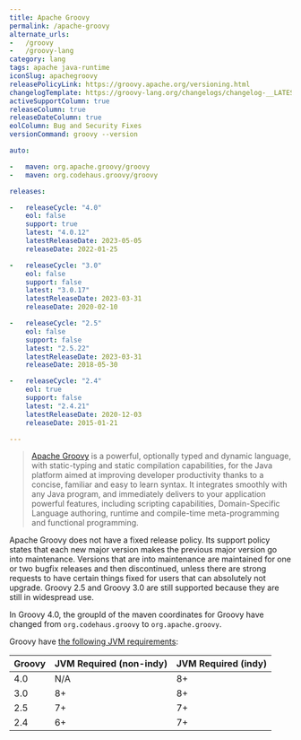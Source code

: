 ```yaml
---
title: Apache Groovy
permalink: /apache-groovy
alternate_urls:
-   /groovy
-   /groovy-lang
category: lang
tags: apache java-runtime
iconSlug: apachegroovy
releasePolicyLink: https://groovy.apache.org/versioning.html
changelogTemplate: https://groovy-lang.org/changelogs/changelog-__LATEST__.html
activeSupportColumn: true
releaseColumn: true
releaseDateColumn: true
eolColumn: Bug and Security Fixes
versionCommand: groovy --version

auto:

-   maven: org.apache.groovy/groovy
-   maven: org.codehaus.groovy/groovy

releases:

-   releaseCycle: "4.0"
    eol: false
    support: true
    latest: "4.0.12"
    latestReleaseDate: 2023-05-05
    releaseDate: 2022-01-25

-   releaseCycle: "3.0"
    eol: false
    support: false
    latest: "3.0.17"
    latestReleaseDate: 2023-03-31
    releaseDate: 2020-02-10

-   releaseCycle: "2.5"
    eol: false
    support: false
    latest: "2.5.22"
    latestReleaseDate: 2023-03-31
    releaseDate: 2018-05-30

-   releaseCycle: "2.4"
    eol: true
    support: false
    latest: "2.4.21"
    latestReleaseDate: 2020-12-03
    releaseDate: 2015-01-21

---
```


> [Apache Groovy](https://www.groovy-lang.org/) is a powerful, optionally typed and dynamic language, with static-typing
> and static compilation capabilities, for the Java platform aimed at improving developer productivity thanks to a
> concise, familiar and easy to learn syntax. It integrates smoothly with any Java program, and immediately delivers to
> your application powerful features, including scripting capabilities, Domain-Specific Language authoring, runtime and
> compile-time meta-programming and functional programming.

Apache Groovy does not have a fixed release policy. Its support policy states that each new major version makes the
previous major version go into maintenance. Versions that are into maintenance are maintained for one or two bugfix
releases and then discontinued, unless there are strong requests to have certain things fixed for users that can
absolutely not upgrade. Groovy 2.5 and Groovy 3.0 are still supported because they are still in widespread use.

In Groovy 4.0, the groupId of the maven coordinates for Groovy have changed from `org.codehaus.groovy` to `org.apache.groovy`.

Groovy have [the following JVM requirements](https://groovy.apache.org/download.html):

| Groovy | JVM Required (non-indy) | JVM Required (indy) |
|--------|:------------------------|---------------------|
| 4.0    | N/A                     | 8+                  |
| 3.0    | 8+                      | 8+                  |
| 2.5    | 7+                      | 7+                  |
| 2.4    | 6+                      | 7+                  |
